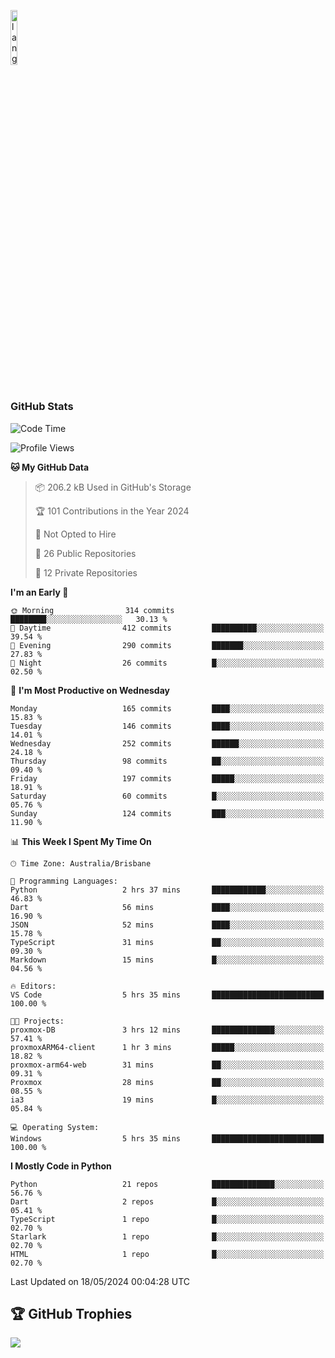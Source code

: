 <p align="left"><img width=15%" src="https://github.com/alansmathew/alansmathew/raw/master/lang.gif" alt="lang image here" /></p>

# <h3 align="left">GitHub Stats</h3>

<!--START_SECTION:waka-->
![Code Time](http://img.shields.io/badge/Code%20Time-379%20hrs%202%20mins-blue)

![Profile Views](http://img.shields.io/badge/Profile%20Views-0-blue)

**🐱 My GitHub Data** 

> 📦 206.2 kB Used in GitHub's Storage 
 > 
> 🏆 101 Contributions in the Year 2024
 > 
> 🚫 Not Opted to Hire
 > 
> 📜 26 Public Repositories 
 > 
> 🔑 12 Private Repositories 
 > 
**I'm an Early 🐤** 

```text
🌞 Morning                314 commits         ████████░░░░░░░░░░░░░░░░░   30.13 % 
🌆 Daytime                412 commits         ██████████░░░░░░░░░░░░░░░   39.54 % 
🌃 Evening                290 commits         ███████░░░░░░░░░░░░░░░░░░   27.83 % 
🌙 Night                  26 commits          █░░░░░░░░░░░░░░░░░░░░░░░░   02.50 % 
```
📅 **I'm Most Productive on Wednesday** 

```text
Monday                   165 commits         ████░░░░░░░░░░░░░░░░░░░░░   15.83 % 
Tuesday                  146 commits         ████░░░░░░░░░░░░░░░░░░░░░   14.01 % 
Wednesday                252 commits         ██████░░░░░░░░░░░░░░░░░░░   24.18 % 
Thursday                 98 commits          ██░░░░░░░░░░░░░░░░░░░░░░░   09.40 % 
Friday                   197 commits         █████░░░░░░░░░░░░░░░░░░░░   18.91 % 
Saturday                 60 commits          █░░░░░░░░░░░░░░░░░░░░░░░░   05.76 % 
Sunday                   124 commits         ███░░░░░░░░░░░░░░░░░░░░░░   11.90 % 
```


📊 **This Week I Spent My Time On** 

```text
🕑︎ Time Zone: Australia/Brisbane

💬 Programming Languages: 
Python                   2 hrs 37 mins       ████████████░░░░░░░░░░░░░   46.83 % 
Dart                     56 mins             ████░░░░░░░░░░░░░░░░░░░░░   16.90 % 
JSON                     52 mins             ████░░░░░░░░░░░░░░░░░░░░░   15.78 % 
TypeScript               31 mins             ██░░░░░░░░░░░░░░░░░░░░░░░   09.30 % 
Markdown                 15 mins             █░░░░░░░░░░░░░░░░░░░░░░░░   04.56 % 

🔥 Editors: 
VS Code                  5 hrs 35 mins       █████████████████████████   100.00 % 

🐱‍💻 Projects: 
proxmox-DB               3 hrs 12 mins       ██████████████░░░░░░░░░░░   57.41 % 
proxmoxARM64-client      1 hr 3 mins         █████░░░░░░░░░░░░░░░░░░░░   18.82 % 
proxmox-arm64-web        31 mins             ██░░░░░░░░░░░░░░░░░░░░░░░   09.31 % 
Proxmox                  28 mins             ██░░░░░░░░░░░░░░░░░░░░░░░   08.55 % 
ia3                      19 mins             █░░░░░░░░░░░░░░░░░░░░░░░░   05.84 % 

💻 Operating System: 
Windows                  5 hrs 35 mins       █████████████████████████   100.00 % 
```

**I Mostly Code in Python** 

```text
Python                   21 repos            ██████████████░░░░░░░░░░░   56.76 % 
Dart                     2 repos             █░░░░░░░░░░░░░░░░░░░░░░░░   05.41 % 
TypeScript               1 repo              █░░░░░░░░░░░░░░░░░░░░░░░░   02.70 % 
Starlark                 1 repo              █░░░░░░░░░░░░░░░░░░░░░░░░   02.70 % 
HTML                     1 repo              █░░░░░░░░░░░░░░░░░░░░░░░░   02.70 % 
```




 Last Updated on 18/05/2024 00:04:28 UTC
<!--END_SECTION:waka-->

## 🏆 GitHub Trophies

![](https://github-profile-trophy.vercel.app/?username=samh06&theme=discord&no-frame=true&no-bg=false&margin-w=4)
